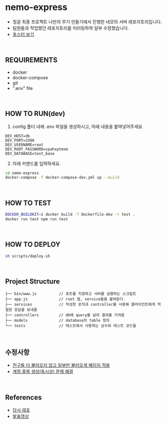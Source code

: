 # nemo-express

- 정글 최종 프로젝트 나만의 무기 만들기에서 진행한 네모의 서버 레포지토리입니다.
- 팀원들과 작업했던 레포지토리를 미러링하여 일부 수정했습니다.
- [포스터 보기](https://github.com/gon2gon2/nemo-server/blob/main/assets/%ED%8F%AC%EC%8A%A4%ED%84%B0-pdf.pdf)

<br/>

## REQUIREMENTS

- docker
- docker-compose
- git
- ".env" file

<br/>

## HOW TO RUN(dev)

1. config 폴더 내에 .env 파일을 생성하시고, 아래 내용을 붙여넣어주세요

```
DEV_HOST=db
DEV_PORT=3306
DEV_USERNAME=root
DEV_ROOT_PASSWORD=spahxptmxm
DEV_DATABASE=test_base
```

2. 아래 커맨드를 입력하세요.

```bash
cd nemo-express
docker-compose -f docker-compose-dev.yml up --build
```

<br/>

## HOW TO TEST

```bash
DOCKER_BUILDKIT=1 docker build -f Dockerfile-dev -t test .
docker run test npm run test
```

<br/>

## HOW TO DEPLOY

```bash
sh scripts/deploy.sh
```

<br/>

## Project Structure

```
├── bin/www.js          // 포트를 지정하고 서버를 실행하는 스크립트
├── app.js              // root 앱, service들을 붙여준다.
├── services            // 작성한 로직과 controller를 사용해 클라이언트에게 적절한 응답을 보내줌
├── controllers         // db에 query를 날려 결과를 가져옴
├── models              // database의 table 정의
└── tests               // 테스트에서 사용하는 상수와 테스트 코드들
```

<br/>

## 수정사항

- [친구들 다 불러오지 않고 일부만 불러오게 페이지 적용](https://github.com/gon2gon2/nemo-server/issues/6)
- [계정 중복 생성(동시성) 문제 해결](https://github.com/gon2gon2/nemo-server/issues/8)

<br/>

## References

- [당시 레포](https://github.com/FiveNemos/nemo-express)
- [발표영상](https://youtu.be/_I6NU67zvJQ)
